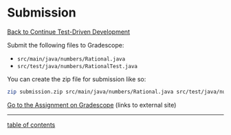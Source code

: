 # Submission
[Back to Continue Test-Driven Development](the_rest_of_the_fing_tests.md)

Submit the following files to Gradescope:

* `src/main/java/numbers/Rational.java`
* `src/test/java/numbers/RationalTest.java`

You can create the zip file for submission like so:

```bash
zip submission.zip src/main/java/numbers/Rational.java src/test/java/numbers/RationalTest.java
```

[Go to the Assignment on Gradescope](https://www.gradescope.com/courses/561081/assignments/2993424) (links to external site)

<hr>

[table of contents](toc.md)